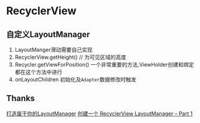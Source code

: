 RecyclerView
===

## 自定义LayoutManager
1. LayoutManger滑动需要自己实现
2. RecyclerView.getHeight() // 为可见区域的高度
3. Recycler.getViewForPosition() 一个非常重要的方法,ViewHolder创建和绑定都在这个方法中进行
4. onLayoutChildren 初始化及`Adapter`数据修改时触发

## Thanks
[打造属于你的LayoutManager](http://www.jianshu.com/p/08d998d047d8)
[创建一个 RecyclerView LayoutManager – Part 1](https://github.com/hehonghui/android-tech-frontier/blob/master/issue-9/%E5%88%9B%E5%BB%BA-RecyclerView-LayoutManager-Part-1.md)
